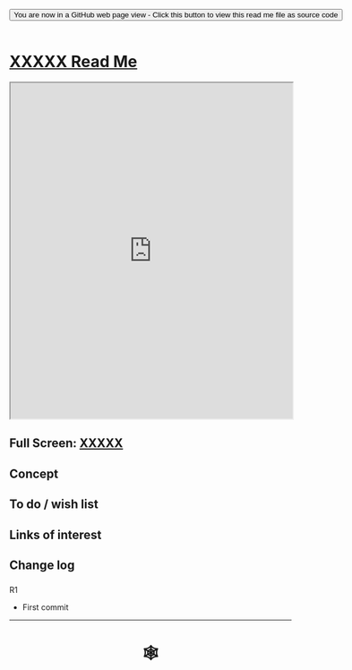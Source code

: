 <span style=display:none; >[You are now in a GitHub source code view - click this link to view Read Me file as a web page](https://www.ladybug.tools/spider/index.html#cookbook/templates/xxxxxx/README.md "View file as a web page." ) </span>
<div><input type=button class="btn btn-secondary btn-sm" onclick="window.location.href='https://github.com/ladybug-tools/spider/blob/master/cookbook/templates/xxxxxx/README.md'";
value='You are now in a GitHub web page view - Click this button to view this read me file as source code' ></div>

<br>

# [XXXXX Read Me]( #cookbook/xxxxxx/README.md )


<iframe src=https://www.ladybug.tools/spider/cookbook/xxxxxx/xxxxxx.html width=100% height=600px >Iframes are not viewable in GitHub source code view<</iframe>


## Full Screen: [XXXXX]( https://www.ladybug.tools/spider/#cookbook/xxxxxx/xxxxxx.html )


## Concept


## To do / wish list


## Links of interest


## Change log


###

R1
* First commit

***

# <center title="hello!" ><a href=javascript:window.scrollTo(0,0); style=text-decoration:none; > &#x1f578; </a></center>

